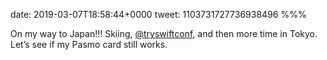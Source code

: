 date: 2019-03-07T18:58:44+0000
tweet: 1103731727736938496
%%%

On my way to Japan!!! Skiing, [@tryswiftconf](https://twitter.com/tryswiftconf), and then more time in Tokyo. Let’s see if my Pasmo card still works.
